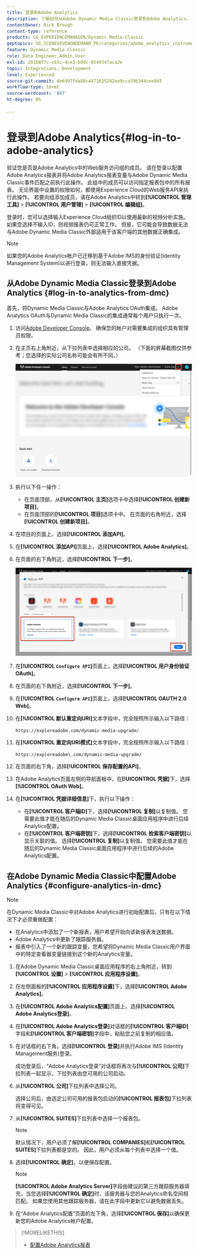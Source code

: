 ```yaml
---
title: 登录到Adobe Analytics
description: 了解如何从Adobe Dynamic Media Classic登录到Adobe Analytics。
contentOwner: Rick Brough
content-type: reference
products: SG_EXPERIENCEMANAGER/Dynamic-Media-Classic
geptopics: SG_SCENESEVENONDEMAND_PK/categories/adobe_analytics_instrumentation_kit
feature: Dynamic Media Classic
role: Data Engineer,Admin,User
exl-id: 261b8f7c-c61c-4ce3-b9dc-8549347aca2e
topic: Integrations, Development
level: Experienced
source-git-commit: de6997fda88c4471625242ee9cca59b344cee945
workflow-type: tm+mt
source-wordcount: '847'
ht-degree: 0%

---
```


# 登录到Adobe Analytics{#log-in-to-adobe-analytics}

验证您是否是Adobe Analytics中的Web服务访问组的成员。 请在登录以配置Adobe Analytics报表并将Adobe Analytics报表变量与Adobe Dynamic Media Classic事件匹配之前执行此操作。 此组中的成员可以访问指定报表包中的所有报表。 无论界面中设置的权限如何，都使用Experience Cloud的Web服务API来执行此操作。 若要向组添加成员，请在Adobe Analytics中转到&#x200B;**[!UICONTROL 管理工具]** > **[!UICONTROL 用户管理]** > **[!UICONTROL 编辑组]**。

登录时，您可以选择输入Experience Cloud组织ID以使用最新的视频分析实施。 如果您选择不输入ID，则视频报表仍可正常工作。 但是，它可能会导致数据无法与Adobe Dynamic Media Classic外部适用于该客户端的其他数据正确集成。

>[!NOTE]
>
>如果您的Adobe Analytics帐户已迁移到基于Adobe IMS的身份验证(Identity Management System)以进行登录，则无法输入直接凭据。

## 从Adobe Dynamic Media Classic登录到Adobe Analytics {#log-in-to-analytics-from-dmc}

首先，将Dynamic Media Classic与Adobe Analytics OAuth集成。 Adobe Analytics OAuth与Dynamic Media Classic的集成通常每个用户只执行一次。

1. 访问[Adobe Developer Console](https://developer.adobe.com/console)。 确保您的帐户对需要集成的组织具有管理员权限。
1. 在主页右上角附近，从下拉列表中选择相应的公司。 （下面的屏幕截图仅供参考；您选择的实际公司名称可能会有所不同。）

   ![创建新项目](assets/analytics-oauth1.png)

1. 执行以下任一操作：

   * 在页面顶部，从&#x200B;**[!UICONTROL 主页]**&#x200B;选项卡中选择&#x200B;**[!UICONTROL 创建新项目]**。
   * 在页面顶部的&#x200B;**[!UICONTROL 项目]**&#x200B;选项卡中。 在页面的右角附近，选择&#x200B;**[!UICONTROL 创建新项目]**。

1. 在项目的页面上，选择&#x200B;**[!UICONTROL 添加API]**。
1. 在&#x200B;**[!UICONTROL 添加API]**&#x200B;页面上，选择&#x200B;**[!UICONTROL Adobe Analytics]**。
1. 在页面的右下角附近，选择&#x200B;**[!UICONTROL 下一步]**。

   ![添加API](assets/analytics-oauth2.png)

1. 在&#x200B;**[!UICONTROL `Configure API`]**&#x200B;页面上，选择&#x200B;**[!UICONTROL 用户身份验证OAuth]**。
1. 在页面的右下角附近，选择&#x200B;**[!UICONTROL 下一步]**。
1. 在&#x200B;**[!UICONTROL `Configure API`]**&#x200B;页面上，选择&#x200B;**[!UICONTROL OAUTH 2.0 Web]**。
1. 在&#x200B;**[!UICONTROL 默认重定向URI]**&#x200B;文本字段中，完全按照所示输入以下路径：

   `https://exploreadobe.com/dynamic-media-upgrade/`

1. 在&#x200B;**[!UICONTROL 重定向URI模式]**&#x200B;文本字段中，完全按照所示输入以下路径：

   `https://exploreadobe\.com/dynamic-media-upgrade/`

1. 在页面的右下角，选择&#x200B;**[!UICONTROL 保存配置的API]**。
1. 在Adobe Analytics页面左侧的导航面板中，在&#x200B;**[!UICONTROL 凭据]**&#x200B;下，选择&#x200B;**[!UICONTROL OAuth Web]**。
1. 在&#x200B;**[!UICONTROL 凭据详细信息]**&#x200B;下，执行以下操作：
   * 在&#x200B;**[!UICONTROL 客户端ID]**&#x200B;下，选择&#x200B;**[!UICONTROL 复制]**&#x200B;以复制值。 您需要此值才能在随后的Dynamic Media Classic桌面应用程序中进行后续Analytics配置。
   * 在&#x200B;**[!UICONTROL 客户端密钥]**&#x200B;下，选择&#x200B;**[!UICONTROL 检索客户端密钥]**&#x200B;以显示关联的值。 选择&#x200B;**[!UICONTROL 复制]**&#x200B;以复制值。 您需要此值才能在随后的Dynamic Media Classic桌面应用程序中进行后续的Adobe Analytics配置。

## 在Adobe Dynamic Media Classic中配置Adobe Analytics {#configure-analytics-in-dmc}

>[!NOTE]
>
>在Dynamic Media Classic中对Adobe Analytics进行初始配置后，只有在以下情况下才必须重做配置：
>
>* 在Analytics中添加了一个新报表，用户希望开始向该新报表发送数据。
>* Adobe Analytics中更新了跟踪服务器。
>* 报表中引入了一个新的跟踪变量，您希望将Dynamic Media Classic用户界面中的特定查看器变量链接到这个新的Analytics变量。
>

1. 在Adobe Dynamic Media Classic桌面应用程序的右上角附近，转到&#x200B;**[!UICONTROL 设置]** > **[!UICONTROL 应用程序设置]**。
1. 在左侧面板的&#x200B;**[!UICONTROL 应用程序设置]**&#x200B;下，选择&#x200B;**[!UICONTROL Adobe Analytics]**。
1. 在&#x200B;**[!UICONTROL Adobe Analytics配置]**&#x200B;页面上，选择&#x200B;**[!UICONTROL Adobe Analytics登录]**。
1. 在&#x200B;**[!UICONTROL Adobe Analytics登录]**&#x200B;对话框的&#x200B;**[!UICONTROL 客户端ID]**&#x200B;字段和&#x200B;**[!UICONTROL 客户端密钥]**&#x200B;字段中，粘贴您之前复制的相应值。
1. 在对话框的右下角，选择&#x200B;**[!UICONTROL 登录]**&#x200B;并执行Adobe IMS (Identity Management服务)登录。

   成功登录后，“Adobe Analytics登录”对话框将再次与&#x200B;**[!UICONTROL 公司]**&#x200B;下拉列表一起显示，下拉列表由您可用的公司启动。

1. 从&#x200B;**[!UICONTROL 公司]**&#x200B;下拉列表中选择公司。

   选择公司后，由选定公司可用的报表包启动的&#x200B;**[!UICONTROL 报表包]**&#x200B;下拉列表将变得可见。

1. 从&#x200B;**[!UICONTROL SUITES]**&#x200B;下拉列表中选择一个报表包。

   >[!NOTE]
   >
   >默认情况下，用户必须了解&#x200B;**[!UICONTROL COMPANIES]**&#x200B;和&#x200B;**[!UICONTROL SUITES]**&#x200B;下拉列表都是空的。 因此，用户必须从每个列表中选择一个值。

1. 选择&#x200B;**[!UICONTROL 确定]**，以便保存配置。

   >[!NOTE]
   >
   >**[!UICONTROL Adobe Analytics Server]**&#x200B;字段由建议的第三方跟踪服务器填充，当您选择&#x200B;**[!UICONTROL 确定]**&#x200B;时，该服务器与您的Analytics命名空间相匹配。 如果您使用其他跟踪服务器，请在此字段中更新它以避免数据丢失。

1. 在“Adobe Analytics配置”页面的左下角，选择&#x200B;**[!UICONTROL 保存]**&#x200B;以确保更新您的Adobe Analytics帐户配置。

>[!MORELIKETHIS]
>
>* [配置Adobe Analytics报表](configuring-analytics-reports.md#configuring_adobe_analytics_reports)
